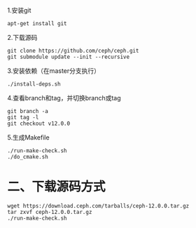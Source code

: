 1.安装git

`apt-get install git`

2.下载源码

```
git clone https://github.com/ceph/ceph.git
git submodule update --init --recursive
```

3.安装依赖（在master分支执行）

```
./install-deps.sh
```

4.查看branch和tag，并切换branch或tag

```
git branch -a
git tag -l
git checkout v12.0.0
```

5.生成Makefile

```
./run-make-check.sh
./do_cmake.sh
```

# **二、下载源码方式**

```
wget https://download.ceph.com/tarballs/ceph-12.0.0.tar.gz
tar zxvf ceph-12.0.0.tar.gz
./run-make-check.sh
```



